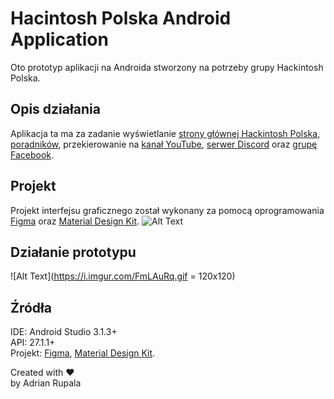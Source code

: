 # Hacintosh Polska Android Application

Oto prototyp aplikacji na Androida stworzony na potrzeby grupy Hackintosh Polska.

## Opis działania
Aplikacja ta ma za zadanie wyświetlanie [strony głównej Hackintosh Polska](http://hackintosh-polska.pl), [poradników](https://poradniki.hackintosh-polska.pl/), przekierowanie na [kanał YouTube](https://www.youtube.com/c/hackintoshpolska), [serwer Discord](http://bit.ly/HPLdiscord) oraz [grupę Facebook](https://www.facebook.com/groups/hackintoshpolska/).  

## Projekt
Projekt interfejsu graficznego został wykonany za pomocą oprogramowania [Figma](https://www.figma.com) oraz [Material Design Kit](https://materialdesignkit.com/android-gui/).
![Alt Text](https://i.imgur.com/Mb3xjsq.png)

## Działanie prototypu
![Alt Text](https://i.imgur.com/FmLAuRq.gif = 120x120)

## Źródła
IDE: Android Studio 3.1.3+  
API: 27.1.1+  
Projekt: [Figma](https://www.figma.com), [Material Design Kit](https://materialdesignkit.com/android-gui/).   

Created with ♥  
by Adrian Rupala
